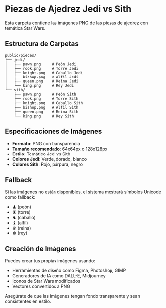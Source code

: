 # Piezas de Ajedrez Jedi vs Sith

Esta carpeta contiene las imágenes PNG de las piezas de ajedrez con temática Star Wars.

## Estructura de Carpetas

```
public/pieces/
├── jedi/
│   ├── pawn.png     # Peón Jedi
│   ├── rook.png     # Torre Jedi
│   ├── knight.png   # Caballo Jedi
│   ├── bishop.png   # Alfil Jedi
│   ├── queen.png    # Reina Jedi
│   └── king.png     # Rey Jedi
└── sith/
    ├── pawn.png     # Peón Sith
    ├── rook.png     # Torre Sith
    ├── knight.png   # Caballo Sith
    ├── bishop.png   # Alfil Sith
    ├── queen.png    # Reina Sith
    └── king.png     # Rey Sith
```

## Especificaciones de Imágenes

- **Formato**: PNG con transparencia
- **Tamaño recomendado**: 64x64px o 128x128px
- **Estilo**: Temático Jedi vs Sith
- **Colores Jedi**: Verde, dorado, blanco
- **Colores Sith**: Rojo, púrpura, negro

## Fallback

Si las imágenes no están disponibles, el sistema mostrará símbolos Unicode como fallback:
- ♟ (peón)
- ♜ (torre)
- ♞ (caballo)
- ♝ (alfil)
- ♛ (reina)
- ♚ (rey)

## Creación de Imágenes

Puedes crear tus propias imágenes usando:
- Herramientas de diseño como Figma, Photoshop, GIMP
- Generadores de IA como DALL-E, Midjourney
- Iconos de Star Wars modificados
- Vectores convertidos a PNG

Asegúrate de que las imágenes tengan fondo transparente y sean consistentes en estilo. 